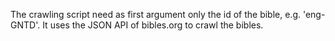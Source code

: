 The crawling script need as first argument only the id of the bible, e.g. 'eng-GNTD'. It uses
the JSON API of bibles.org to crawl the bibles.
